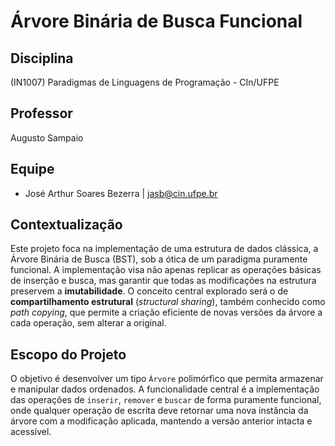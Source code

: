 # Árvore Binária de Busca Funcional

## Disciplina

(IN1007) Paradigmas de Linguagens de Programação - CIn/UFPE

## Professor

Augusto Sampaio

## Equipe

* José Arthur Soares Bezerra | jasb@cin.ufpe.br

## Contextualização

Este projeto foca na implementação de uma estrutura de dados clássica, a Árvore Binária de Busca (BST), sob a ótica de um paradigma puramente funcional. A implementação visa não apenas replicar as operações básicas de inserção e busca, mas garantir que todas as modificações na estrutura preservem a **imutabilidade**. O conceito central explorado será o de **compartilhamento estrutural** (*structural sharing*), também conhecido como *path copying*, que permite a criação eficiente de novas versões da árvore a cada operação, sem alterar a original.

## Escopo do Projeto

O objetivo é desenvolver um tipo `Árvore` polimórfico que permita armazenar e manipular dados ordenados. A funcionalidade central é a implementação das operações de `inserir`, `remover` e `buscar` de forma puramente funcional, onde qualquer operação de escrita deve retornar uma nova instância da árvore com a modificação aplicada, mantendo a versão anterior intacta e acessível.
